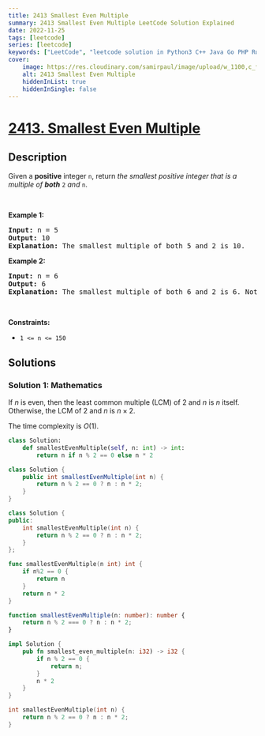 ```yaml
---
title: 2413 Smallest Even Multiple
summary: 2413 Smallest Even Multiple LeetCode Solution Explained
date: 2022-11-25
tags: [leetcode]
series: [leetcode]
keywords: ["LeetCode", "leetcode solution in Python3 C++ Java Go PHP Ruby Swift TypeScript Rust C# JavaScript C", "2413 Smallest Even Multiple LeetCode Solution Explained in all languages"]
cover:
    image: https://res.cloudinary.com/samirpaul/image/upload/w_1100,c_fit,co_rgb:FFFFFF,l_text:Arial_75_bold:2413 Smallest Even Multiple - Solution Explained/problem-solving.webp
    alt: 2413 Smallest Even Multiple
    hiddenInList: true
    hiddenInSingle: false
---
```



# [2413. Smallest Even Multiple](https://leetcode.com/problems/smallest-even-multiple)


## Description

Given a <strong>positive</strong> integer <code>n</code>, return <em>the smallest positive integer that is a multiple of <strong>both</strong> </em><code>2</code><em> and </em><code>n</code>.

<p>&nbsp;</p>
<p><strong class="example">Example 1:</strong></p>

<pre>
<strong>Input:</strong> n = 5
<strong>Output:</strong> 10
<strong>Explanation:</strong> The smallest multiple of both 5 and 2 is 10.
</pre>

<p><strong class="example">Example 2:</strong></p>

<pre>
<strong>Input:</strong> n = 6
<strong>Output:</strong> 6
<strong>Explanation:</strong> The smallest multiple of both 6 and 2 is 6. Note that a number is a multiple of itself.
</pre>

<p>&nbsp;</p>
<p><strong>Constraints:</strong></p>

<ul>
	<li><code>1 &lt;= n &lt;= 150</code></li>
</ul>

## Solutions

### Solution 1: Mathematics

If $n$ is even, then the least common multiple (LCM) of $2$ and $n$ is $n$ itself. Otherwise, the LCM of $2$ and $n$ is $n \times 2$.

The time complexity is $O(1)$.

<!-- tabs:start -->

```python
class Solution:
    def smallestEvenMultiple(self, n: int) -> int:
        return n if n % 2 == 0 else n * 2
```

```java
class Solution {
    public int smallestEvenMultiple(int n) {
        return n % 2 == 0 ? n : n * 2;
    }
}
```

```cpp
class Solution {
public:
    int smallestEvenMultiple(int n) {
        return n % 2 == 0 ? n : n * 2;
    }
};
```

```go
func smallestEvenMultiple(n int) int {
	if n%2 == 0 {
		return n
	}
	return n * 2
}
```

```ts
function smallestEvenMultiple(n: number): number {
    return n % 2 === 0 ? n : n * 2;
}
```

```rust
impl Solution {
    pub fn smallest_even_multiple(n: i32) -> i32 {
        if n % 2 == 0 {
            return n;
        }
        n * 2
    }
}
```

```c
int smallestEvenMultiple(int n) {
    return n % 2 == 0 ? n : n * 2;
}
```

<!-- tabs:end -->

<!-- end -->

